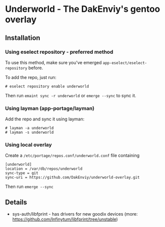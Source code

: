 # Underworld - The DakEnviy's gentoo overlay

## Installation

### Using eselect repository - preferred method

To use this method, make sure you've emerged `app-eselect/eselect-repository` before.

To add the repo, just run:

```
# eselect repository enable underworld
```

Then run `emaint sync -r underworld` or `emerge --sync` to sync it.

### Using layman (app-portage/layman)

Add the repo and sync it using layman:

```
# layman -a underworld
# layman -s underworld
```

### Using local overlay

Create a `/etc/portage/repos.conf/underworld.conf` file containing

```
[underworld]
location = /var/db/repos/underworld
sync-type = git
sync-uri = https://github.com/DakEnviy/underworld-overlay.git
```

Then run `emerge --sync`

## Details

- sys-auth/libfprint - has drivers for new goodix devices (more: https://github.com/Infinytum/libfprint/tree/unstable)

